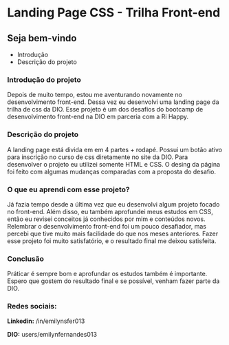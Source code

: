 <h1>Landing Page CSS - Trilha Front-end</h1>

<h2>Seja bem-vindo</h2>

<ul>
  <li>Introdução</li>
  <li>Descrição do projeto</li>
</ul>

<h3>Introdução do projeto</h3>
<p>Depois de muito tempo, estou me aventurando novamente no desenvolvimento front-end. Dessa vez eu desenvolvi uma landing page da trilha de css da DIO. Esse projeto é um dos desafios do bootcamp de desenvolvimento front-end na DIO em parceria com a Ri Happy.</p>

<h3>Descrição do projeto</h3>
<p>A landing page está divida em em 4 partes + rodapé. Possui um botão ativo para inscrição no curso de css diretamente no site da DIO. Para desenvolver o projeto eu utilizei somente HTML e CSS. O desing da página foi feito com algumas mudanças comparadas com a proposta do desafio.</p>

<h3>O que eu aprendi com esse projeto?</h3>
<p>Já fazia tempo desde a última vez que eu desenvolvi algum projeto focado no front-end. Além disso, eu também aprofundei meus estudos em CSS, então eu revisei conceitos já conhecidos por mim e conteúdos novos. Relembrar o desenvolvimento front-end foi um pouco desafiador, mas percebi que tive muito mais facilidade do que nos meses anteriores. Fazer esse projeto foi muito satisfatório, e o resultado final me deixou satisfeita. 

<h3>Conclusão</h3>
<p>Práticar é sempre bom e aprofundar os estudos também é importante. Espero que gostem do resultado final e se possível, venham fazer parte da DIO. </p>

<h3>Redes sociais:</h3>
<p><strong>Linkedin:</strong> /in/emilynsfer013</p>
<p><strong>DIO:</strong> users/emilynfernandes013</p>
